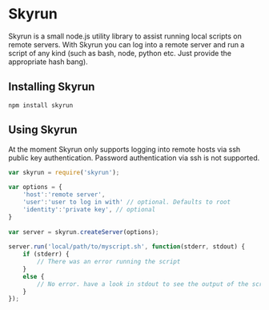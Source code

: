 Skyrun
======

Skyrun is a small node.js utility library to assist running local scripts on remote servers. With Skyrun you can log into a remote server and run a script of any kind (such as bash, node, python etc. Just provide the appropriate hash bang).

Installing Skyrun
-----------------

	npm install skyrun

Using Skyrun
------------

At the moment Skyrun only supports logging into remote hosts via ssh public key authentication. Password authentication via ssh is not supported. 

``` js
var skyrun = require('skyrun');
	
var options = {
	'host':'remote server',
	'user':'user to log in with' // optional. Defaults to root
	'identity':'private key', // optional
}
	
var server = skyrun.createServer(options);
	
server.run('local/path/to/myscript.sh', function(stderr, stdout) {
	if (stderr) {
		// There was an error running the script
	}
	else {
		// No error. have a look in stdout to see the output of the script
	}
});
```